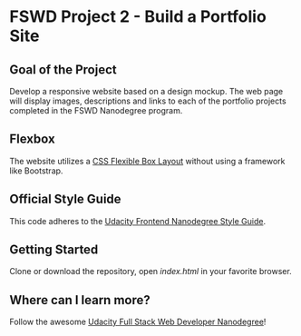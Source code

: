 # FSWD Project 2 - Build a Portfolio Site

## Goal of the Project
Develop a responsive website based on a design mockup. The web page will display images, descriptions and links to each of the portfolio projects completed in the FSWD Nanodegree program.

## Flexbox
The website utilizes a [CSS Flexible Box Layout](https://developer.mozilla.org/en-US/docs/Web/CSS/CSS_Flexible_Box_Layout) without using a framework like Bootstrap.

## Official Style Guide
This code adheres to the [Udacity Frontend Nanodegree Style Guide](https://udacity.github.io/frontend-nanodegree-styleguide/).

## Getting Started
Clone or download the repository, open *index.html* in your favorite browser.

## Where can I learn more?
Follow the awesome [Udacity Full Stack Web Developer Nanodegree](https://www.udacity.com/course/full-stack-web-developer-nanodegree--nd004)!
